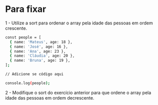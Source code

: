 # Para fixar

1 - Utilize a sort para ordenar o array pela idade das pessoas em ordem crescente.

```bash
const people = [
  { name: 'Mateus', age: 18 },
  { name: 'José', age: 16 },
  { name: 'Ana', age: 23 },
  { name: 'Cláudia', age: 20 },
  { name: 'Bruna', age: 19 },
];

// Adicione se código aqui

console.log(people);
```


2 - Modifique o sort do exercício anterior para que ordene o array pela idade das pessoas em ordem decrescente.